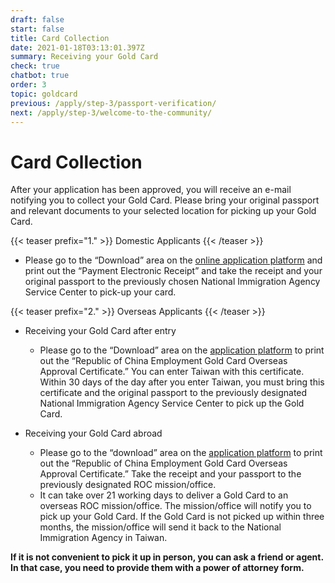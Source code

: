 ```yaml
---
draft: false
start: false
title: Card Collection
date: 2021-01-18T03:13:01.397Z
summary: Receiving your Gold Card
check: true
chatbot: true
order: 3
topic: goldcard
previous: /apply/step-3/passport-verification/
next: /apply/step-3/welcome-to-the-community/
---
```


# Card Collection

After your application has been approved, you will receive an e-mail notifying you to collect your Gold Card. Please bring your original passport and relevant documents to your selected location for picking up your Gold Card.

{{< teaser prefix="1." >}}
Domestic Applicants
{{< /teaser >}}

-   Please go to the “Download” area on the [online application platform](https://coa.immigration.gov.tw/coa-frontend/four-in-one/entry/golden-card) and print out the “Payment Electronic Receipt” and take the receipt and your original passport to the previously chosen National Immigration Agency Service Center to pick-up your card.

{{< teaser prefix="2." >}}
Overseas Applicants
{{< /teaser >}}

-   Receiving your Gold Card after entry

    -   Please go to the “Download” area on ​​the [application platform](https://coa.immigration.gov.tw/coa-frontend/four-in-one/entry/golden-card) to print out the “Republic of China Employment Gold Card Overseas Approval Certificate.” You can enter Taiwan with this certificate. Within 30 days of the day after you enter Taiwan, you must bring this certificate and the original passport to the previously designated National Immigration Agency Service Center to pick up the Gold Card.

-   Receiving your Gold Card abroad

    -   Please go to the “download” area on ​​the [application platform](https://coa.immigration.gov.tw/coa-frontend/four-in-one/entry/golden-card) to print out the “Republic of China Employment Gold Card Overseas Approval Certificate.” Take the receipt and your passport to the previously designated ROC mission/office.
    -   It can take over 21 working days to deliver a Gold Card to an overseas ROC mission/office. The mission/office will notify you to pick up your Gold Card. If the Gold Card is not picked up within three months, the mission/office will send it back to the National Immigration Agency in Taiwan.

**If it is not convenient to pick it up in person, you can ask a friend or agent. In that case, you need to provide them with a power of attorney form.**
